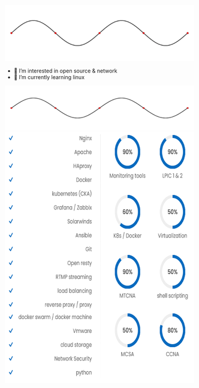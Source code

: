 <img src="wave.gif" height="150" width="640" />

- 👀 I’m interested in open source & network
- 🌱 I’m currently learning linux

<img src="wave.gif" height="120" width="640" />

<img src="mtinfo.png" width="671" height="671"/>
<!--- 
m-taghva/m-taghva is a ✨ special ✨ repository because its `README.md` (this file) appears on your GitHub profile.
You can click the Preview link to take a look at your changes.
--->
